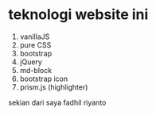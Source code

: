 # teknologi website ini

1. vanillaJS
2. pure CSS
3. bootstrap
4. jQuery
5. md-block
6. bootstrap icon
7. prism.js (highlighter)

sekian dari saya
fadhil riyanto